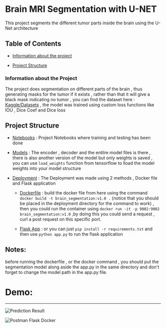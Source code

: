 # Brain MRI Segmentation with U-NET

This project segments the different tumor parts inside the brain using the U-Net architecture

## Table of Contents

- [Information about the project](https://github.com/Abdelrahman-ammar/Brain-Tumor-Segmentation-UNET/blob/master/README.md#What-is-this-project)

- [Project Structure](https://github.com/Abdelrahman-ammar/Brain-Tumor-Segmentation-UNET/blob/master/README.md#Project-Structure)

### Information about the Project

The project does segmentation on different parts of the brain , thus generating masks for the tumor if it exists , rather than that it will give a black mask indicating no tumor , you can find the dataset here : [Kaggle/Datasets](https://www.kaggle.com/datasets/masoudnickparvar/brain-tumor-mri-dataset) , the model was trained using custom loss functions like IOU , Dice Coef and Dice loss

## Project Structure

- [Notebooks](./Notebooks/) : Project Notebooks where training and testing has been done

- [Models](./Models/) : The encoder , decoder and the entilre model files is there , there is also another version of the model but only weights is saved , you can use `load_weights` function from tensorflow to lload the model weights into your model structure

- [Deployment](./Deployment/) : The Deployment was made using 2 methods , Docker file and Flask application

  - [Dockerfile](./Deployment/Dockerfile) : build the docker file from here using the command `docker build -t brain_segmentation:v1.0 .` (notice that you should be placed in the deployment directory for the command to work) , then you could run the container using `docker run -it -p 9002:9002 brain_segmentation:v1.0` ,by doing this you could send a request , curl a post request on this specific port.

  - [Flask App](./Deployment/app.py) : or you can just `pip install -r requirements.txt` and then use `python app.py` to run the flask application

## Notes:

before running the dockerfile , or the docker command , you should put the segmentation model along aside the app.py in the same directory and don't forget to change the model path in the app.py file.

# Demo:

---

![Prediction Result](./assets/output.png)

![Postman Flask Docker](./assets/image.png)
